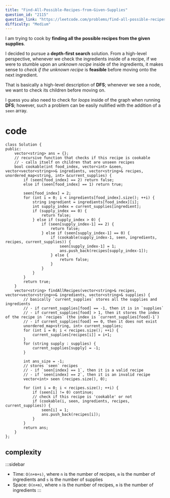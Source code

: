 ```yaml
---
title: "Find-All-Possible-Recipes-from-Given-Supplies"
question_id: "2115"
question_link: "https://leetcode.com/problems/find-all-possible-recipes-from-given-supplies/"
difficulty: "Medium"
---
```


I am trying to cook by **finding all the possible recipes from the given supplies**.

I decided to pursue a **depth-first search** solution.
From a high-level perspective, 
whenever we check the ingredients inside of a recipe,
if we were to stumble upon an *unknown recipe* inside of the ingredients,
it makes sense to *check if the unknown recipe* is **feasible** before moving onto the next ingredient.

That is basically a high-level description of **DFS**;
whenever we see a node, we want to check its children before moving on.

I guess you also need to check for *loops* inside of the graph when running **DFS**;
however, such a problem can be easily nullified with the addition of a `seen` array.

# cod<span>e</span>

```{.cpp}
class Solution {
public:
    vector<string> ans = {};
    // recursive function that checks if this recipe is cookable
    // - calls itself on children that are unseen recipes
    bool cookable(int food_index, vector<int> &seen, vector<vector<string>>& ingredients, vector<string>& recipes, unordered_map<string, int> &current_supplies) {
        if (seen[food_index] == 2) return false;
        else if (seen[food_index] == 1) return true;

        seen[food_index] = 2; 
        for (int i = 0; i < ingredients[food_index].size(); ++i) {
            string ingredient = ingredients[food_index][i];
            int supply_index = current_supplies[ingredient];
            if (supply_index == 0) {
                return false;
            } else if (supply_index > 0) {
                if (seen[supply_index-1] == 2) {
                    return false;
                } else if (seen[supply_index-1] == 0) {
                    if (cookable(supply_index-1, seen, ingredients, recipes, current_supplies)) {
                        seen[supply_index-1] = 1;
                        ans.push_back(recipes[supply_index-1]);
                    } else {
                        return false;
                    }
                } 
            }
        }
        return true;
    }
    vector<string> findAllRecipes(vector<string>& recipes, vector<vector<string>>& ingredients, vector<string>& supplies) {
        // basically `current_supplies` stores all the supplies and ingredients
        // - if current_supplies[food] == -1, then it is in `supplies`
        // - if current_supplies[food] > 1, then it stores the index of the recipe in `recipes` (the index is `current_supplies[food]-1`)
        // - if current_supplies[food] == 0, then it does not exist
        unordered_map<string, int> current_supplies;
        for (int i = 0; i < recipes.size(); ++i) {
            current_supplies[recipes[i]] = i+1;
        }
        for (string supply : supplies) {
            current_supplies[supply] = -1;
        }
        
        int ans_size = -1;
        // stores `seen` recipes
        // - if `seen[index] == 1`, then it is a valid recipe
        // - if `seen[index] == 2`, then it is an invalid recipe
        vector<int> seen (recipes.size(), 0);

        for (int i = 0; i < recipes.size(); ++i) {
            if (seen[i] != 0) continue;
            // check if this recipe is 'cookable' or not
            if (cookable(i, seen, ingredients, recipes, current_supplies)) {
                seen[i] = 1;
                ans.push_back(recipes[i]);
            }
        }
        return ans;
    }
};
```

## complexit<span>y</span>

:::sidebar
- Time: `O(n+m+s)`, where `n` is the number of recipes, `m` is the number of ingredients and `s` is the number of supplies
- Space: `O(n+m)`, where `n` is the number of recipes, `m` is the number of ingredients
:::
